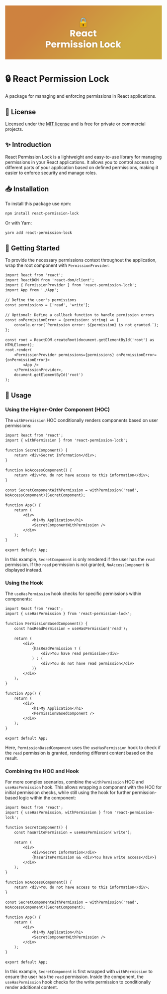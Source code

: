 ![React Permission Lock](https://raw.githubusercontent.com/andrewdyer/andrewdyer/refs/heads/main/assets/images/covers/react-permission-lock.png)

# 🔒 React Permission Lock

A package for managing and enforcing permissions in React applications.

## 📄 License

Licensed under the [MIT license](https://opensource.org/licenses/MIT) and is free for private or commercial projects.

## ✨ Introduction

React Permission Lock is a lightweight and easy-to-use library for managing permissions in your React applications. It allows you to control access to different parts of your application based on defined permissions, making it easier to enforce security and manage roles.

## 📥 Installation

To install this package use npm:

```bash
npm install react-permission-lock
```

Or with Yarn:

```bash
yarn add react-permission-lock
```

## 🚀 Getting Started

To provide the necessary permissions context throughout the application, wrap the root component with `PermissionProvider`:

```tsx
import React from 'react';
import ReactDOM from 'react-dom/client';
import { PermissionProvider } from 'react-permission-lock';
import App from './App';

// Define the user's permissions
const permissions = ['read', 'write'];

// Optional: Define a callback function to handle permission errors
const onPermissionError = (permission: string) => {
    console.error(`Permission error: ${permission} is not granted.`);
};

const root = ReactDOM.createRoot(document.getElementById('root') as HTMLElement);
root.render(
    <PermissionProvider permissions={permissions} onPermissionError={onPermissionError}>
        <App />
    </PermissionProvider>,
    document.getElementById('root')
);
```
## 📖 Usage

### Using the Higher-Order Component (HOC)

The `withPermission` HOC conditionally renders components based on user permissions:

```tsx
import React from 'react';
import { withPermission } from 'react-permission-lock';

function SecretComponent() {
    return <div>Secret Information</div>;
}

function NoAccessComponent() {
    return <div>You do not have access to this information</div>;
}

const SecretComponentWithPermission = withPermission('read', NoAccessComponent)(SecretComponent);

function App() {
    return (
        <div>
            <h1>My Application</h1>
            <SecretComponentWithPermission />
        </div>
    );
}

export default App;
```

In this example, `SecretComponent` is only rendered if the user has the `read` permission. If the `read` permission is not granted, `NoAccessComponent` is displayed instead.

### Using the Hook

The `useHasPermission` hook checks for specific permissions within components:

```tsx
import React from 'react';
import { useHasPermission } from 'react-permission-lock';

function PermissionBasedComponent() {
    const hasReadPermission = useHasPermission('read');

    return (
        <div>
            {hasReadPermission ? (
                <div>You have read permission</div>
            ) : (
                <div>You do not have read permission</div>
            )}
        </div>
    );
}

function App() {
    return (
        <div>
            <h1>My Application</h1>
            <PermissionBasedComponent />
        </div>
    );
}

export default App;
```

Here, `PermissionBasedComponent` uses the `useHasPermission` hook to check if the `read` permission is granted, rendering different content based on the result.

### Combining the HOC and Hook

For more complex scenarios, combine the `withPermission` HOC and `useHasPermission` hook. This allows wrapping a component with the HOC for initial permission checks, while still using the hook for further permission-based logic within the component:

```tsx
import React from 'react';
import { useHasPermission, withPermission } from 'react-permission-lock';

function SecretComponent() {
    const hasWritePermission = useHasPermission('write');

    return (
        <div>
            <div>Secret Information</div>
            {hasWritePermission && <div>You have write access</div>}
        </div>
    );
}

function NoAccessComponent() {
    return <div>You do not have access to this information</div>;
}

const SecretComponentWithPermission = withPermission('read', NoAccessComponent)(SecretComponent);

function App() {
    return (
        <div>
            <h1>My Application</h1>
            <SecretComponentWithPermission />
        </div>
    );
}

export default App;
```

In this example, `SecretComponent` is first wrapped with `withPermission` to ensure the user has the `read` permission. Inside the component, the `useHasPermission` hook checks for the write permission to conditionally render additional content.

